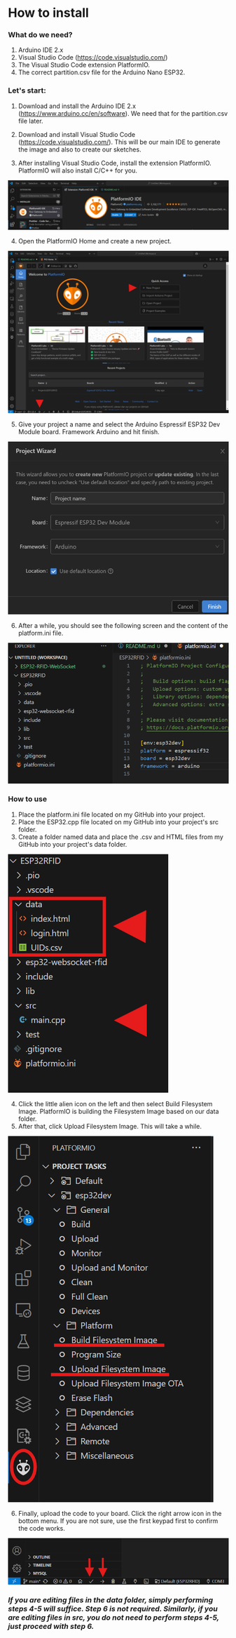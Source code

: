 # How to install

### What do we need?
1. Arduino IDE 2.x
2. Visual Studio Code (https://code.visualstudio.com/)
3. The Visual Studio Code extension PlatformIO.
4. The correct partition.csv file for the Arduino Nano ESP32.

### Let's start:
1. Download and install the Arduino IDE 2.x (https://www.arduino.cc/en/software). We need that for the partition.csv file later.

2. Download and install Visual Studio Code (https://code.visualstudio.com/). This will be our main IDE to generate the image and also to create our sketches.

3. After installing Visual Studio Code, install the extension PlatformIO. PlatformIO will also install C/C++ for you.

![image1](./image/image1.png)

4. Open the PlatformIO Home and create a new project.

![image2](./image/image2.png)

5. Give your project a name and select the Arduino Espressif ESP32 Dev Module board. Framework Arduino and hit finish.

![image3](./image/image3.png)

6. After a while, you should see the following screen and the content of the platform.ini file.

![image4](./image/image4.png)

### How to use
1. Place the platform.ini file located on my GitHub into your project.
2. Place the ESP32.cpp file located on my GitHub into your project's src folder.
3. Create a folder named data and place the .csv and HTML files from my GitHub into your project's data folder.

![image5](./image/image5.png)

4. Click the little alien icon on the left and then select Build Filesystem Image. PlatformIO is building the Filesystem Image based on our data folder.
5. After that, click Upload Filesystem Image. This will take a while.

![image6](./image/image6.png)

6. Finally, upload the code to your board. Click the right arrow icon in the bottom menu. If you are not sure, use the first keypad first to confirm the code works.

![image7](./image/image7.png)

### ***If you are editing files in the data folder, simply performing steps 4-5 will suffice. Step 6 is not required. Similarly, if you are editing files in src, you do not need to perform steps 4-5, just proceed with step 6.***